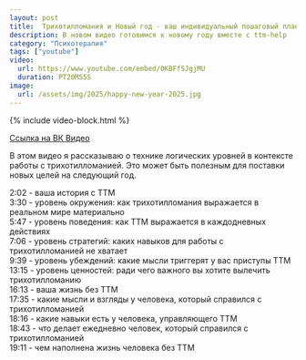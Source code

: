 ```yaml
---
layout: post
title:  Трихотилломания и Новый год - ваш индивидуальный пошаговый план | Видео
description: В новом видео готовимся к новому году вместе с ttm-help
category: "Психотерапия"
tags: ["youtube"]
video:
  url: https://www.youtube.com/embed/0KBFfSJgjMU
  duration: PT20M55S
image:
  url: /assets/img/2025/happy-new-year-2025.jpg
---
```


{% include video-block.html %}

<a href="https://vkvideo.ru/video-211245681_456239031" rel="nofollow">Ссылка на ВК Видео</a>

В этом видео я рассказываю о технике логических уровней в контексте работы с трихотилломанией. Это может быть полезным для поставки новых целей на следующий год.

2:02 - ваша история с ТТМ  
3:30 - уровень окружения: как трихотилломания выражается в реальном мире материально  
5:47 - уровень поведения: как ТТМ выражается в каждодневных действиях  
7:06 - уровень стратегий: каких навыков для работы с трихотилломанией не хватает  
9:39 - уровень убеждений: какие мысли триггерят у вас приступы ТТМ  
13:15 - уровень ценностей: ради чего важного вы хотите вылечить трихотилломанию  
16:13 - ваша жизнь без ТТМ  
17:35 - какие мысли и взгляды у человека, который справился с трихотилломанией  
18:16 - какие навыки есть у человека, управляющего ТТМ  
18:43 - что делает ежедневно человек, который справился с трихотилломанией  
19:11 - чем наполнена жизнь человека без ТТМ  
